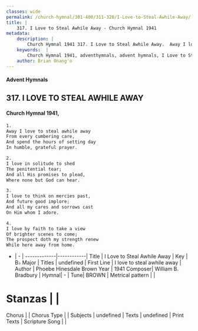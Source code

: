 ```yaml
---
classes: wide
permalink: /church-hymnal/301-400/311-320/I-Love-to-Steal-Awhile-Away/
title: |
    317. I Love to Steal Awhile Away - Church Hymnal 1941
metadata:
    description: |
        Church Hymnal 1941 317. I Love to Steal Awhile Away.  Away I love to steal awhile away  From every cumbering care,  And spend the hours of setting day  In humble, grateful prayer. 
    keywords:  |
        Church Hymnal 1941, adventhymnals, advent hymnals, I Love to Steal Awhile Away, I love to steal awhile away. 
    author: Brian Onang'o
---
```


#### Advent Hymnals
## 317. I LOVE TO STEAL AWHILE AWAY
####  Church Hymnal 1941,

```txt
1.
Away I love to steal awhile away 
From every cumbering care, 
And spend the hours of setting day 
In humble, grateful prayer. 

2.
I love in solitude to shed 
The penitential tear; 
And all His promises to plead, 
Where none but God can hear. 

3.
I love to think on mercies past, 
And future good implore; 
And all my cares and sorrows cast 
On Him whom I adore. 

4.
I love by faith to take a view 
Of brighter scenes to come; 
The prospect doth my strength renew 
While here away from home.

```

- |   -  |
-------------|------------|
Title | I Love to Steal Awhile Away |
Key | B♭ Major |
Titles | undefined |
First Line | I love to steal awhile away |
Author | Phoebe Hinesdale Brown
Year | 1941
Composer| William B. Bradbury  |
Hymnal|  - |
Tune| BROWN |
Metrical pattern | |
# Stanzas |  |
Chorus |  |
Chorus Type |  |
Subjects | undefined |
Texts | undefined |
Print Texts | 
Scripture Song |  |
    
